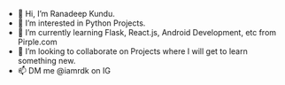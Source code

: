 - 👋 Hi, I’m Ranadeep Kundu.
- 👀 I’m interested in Python Projects.
- 🌱 I’m currently learning Flask, React.js, Android Development, etc from Pirple.com
- 💞️ I’m looking to collaborate on Projects where I will get to learn something new.
- 📫 DM me @iamrdk on IG
